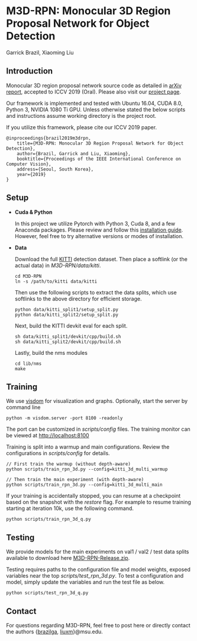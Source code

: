 # M3D-RPN: Monocular 3D Region Proposal Network for Object Detection

Garrick Brazil, Xiaoming Liu

## Introduction


Monocular 3D region proposal network source code as detailed in [arXiv report](https://arxiv.org/abs/1907.06038), accepted to ICCV 2019 (Oral). Please also visit our [project page](http://cvlab.cse.msu.edu/project-m3d-rpn.html).

Our framework is implemented and tested with Ubuntu 16.04, CUDA 8.0, Python 3, NVIDIA 1080 Ti GPU. Unless otherwise stated the below scripts and instructions assume working directory is the project root. 

If you utilize this framework, please cite our ICCV 2019 paper. 

    @inproceedings{brazil2019m3drpn,
        title={M3D-RPN: Monocular 3D Region Proposal Network for Object Detection},
        author={Brazil, Garrick and Liu, Xiaoming},
        booktitle={Proceedings of the IEEE International Conference on Computer Vision},
        address={Seoul, South Korea},
        year={2019}
    }
    

## Setup

- **Cuda & Python**

    In this project we utilize Pytorch with Python 3, Cuda 8, and a few Anaconda packages. Please review and follow this [installation guide](setup.md). However, feel free to try alternative versions or modes of installation. 

- **Data**

    Download the full [KITTI](http://www.cvlibs.net/datasets/kitti/eval_object.php?obj_benchmark=3d) detection dataset. Then place a softlink (or the actual data) in  *M3D-RPN/data/kitti*. 

	```
    cd M3D-RPN
	ln -s /path/to/kitti data/kitti
	```

	Then use the following scripts to extract the data splits, which use softlinks to the above directory for efficient storage. 

    ```
    python data/kitti_split1/setup_split.py
    python data/kitti_split2/setup_split.py
    ```
    
    Next, build the KITTI devkit eval for each split.

	```
	sh data/kitti_split1/devkit/cpp/build.sh
	sh data/kitti_split2/devkit/cpp/build.sh
	```
    
    Lastly, build the nms modules
    
    ```
	cd lib/nms
	make
	```

## Training

We use [visdom](https://github.com/facebookresearch/visdom) for visualization and graphs. Optionally, start the server by command line

```
python -m visdom.server -port 8100 -readonly
```
The port can be customized in *scripts/config* files. The training monitor can be viewed at [http://localhost:8100](http://localhost:8100)

Training is split into a warmup and main configurations. Review the configurations in *scripts/config* for details. 

``` 
// First train the warmup (without depth-aware)
python scripts/train_rpn_3d.py --config=kitti_3d_multi_warmup

// Then train the main experiment (with depth-aware)
python scripts/train_rpn_3d.py --config=kitti_3d_multi_main
```

If your training is accidentally stopped, you can resume at a checkpoint based on the snapshot with the *restore* flag. 
For example to resume training starting at iteration 10k, use the following command.

```
python scripts/train_rpn_3d_q.py
```

## Testing

We provide models for the main experiments on val1 / val2 / test data splits available to download here [M3D-RPN-Release.zip](https://www.cse.msu.edu/computervision/M3D-RPN-Release.zip).

Testing requires paths to the configuration file and model weights, exposed variables near the top *scripts/test_rpn_3d.py*. To test a configuration and model, simply update the variables and run the test file as below. 

```
python scripts/test_rpn_3d_q.py 
```

## Contact
For questions regarding M3D-RPN, feel free to post here or directly contact the authors {[brazilga](http://garrickbrazil.com), [liuxm](http://www.cse.msu.edu/~liuxm/index2.html)}@msu.edu.
